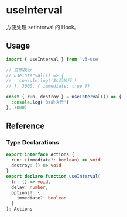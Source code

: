 # useInterval

方便处理 setInterval 的 Hook。

## Usage

```ts
import { useInterval } from 'v3-use'

// 立即执行
// useInterval(() => {
//   console.log('3s后执行')
// }, 3000, { immediate: true })

const { run, destroy } = useInterval(() => {
  console.log('3s后执行')
}, 3000)
```

## Reference

### Type Declarations

```ts
export interface Actions {
  run: (immediate?: boolean) => void
  destroy: () => void
}
export declare function useInterval(
  fn: () => void,
  delay: number,
  options?: {
    immediate?: boolean
  }
): Actions
```
